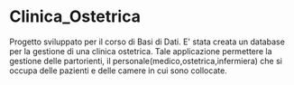 # Clinica_Ostetrica
Progetto sviluppato per il corso di Basi di Dati. E' stata creata un database per la gestione di una clinica ostetrica. Tale applicazione permettere la gestione delle partorienti, il personale(medico,ostetrica,infermiera) che si occupa delle pazienti e delle camere in cui sono collocate.
